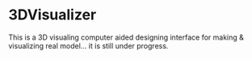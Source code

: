 # 3DVisualizer
This is a 3D visualing computer aided designing interface for making &amp; visualizing real model... it is still under progress.
